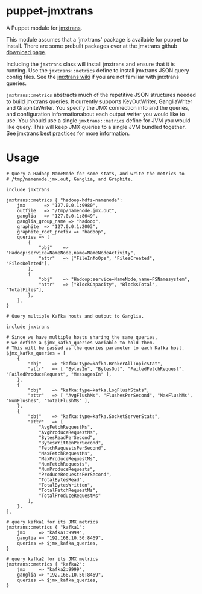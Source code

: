 # puppet-jmxtrans

A Puppet module for [jmxtrans](https://github.com/lookfirst/jmxtrans).

This module assumes that a 'jmxtrans' package is available for
puppet to install.  There are some prebuilt packages over at
the jmxtrans github [download page](https://github.com/lookfirst/jmxtrans/downloads).

Including the ```jmxtrans``` class will install jmxtrans and ensure
that it is running.  Use the ```jmxtrans::metrics``` define to install
jmxtrans JSON query config files.  See the [jmxtrans wiki](https://github.com/lookfirst/jmxtrans/wiki/Queries)
if you are not familiar with jmxtrans queries.

```jmxtrans::metrics``` abstracts much of the repetitive JSON structures
needed to build jmxtrans queries.  It currently supports KeyOutWriter,
GangliaWriter and GraphiteWriter.  You specify the JMX connection info
and the queries, and configuration informationabout each output writer
you would like to use.  You should use a single ```jmxtrans::metrics```
define for JVM you would like query.  This will keep JMX queries to a single
JVM bundled together.  See jmxtrans [best practices](https://github.com/lookfirst/jmxtrans/wiki/BestPractices)
for more information.

# Usage 

```puppet
# Query a Hadoop NameNode for some stats, and write the metrics to
# /tmp/namenode.jmx.out, Ganglia, and Graphite.

include jmxtrans

jmxtrans::metrics { "hadoop-hdfs-namenode":
	jmx       => "127.0.0.1:9980",
	outfile   => "/tmp/namenode.jmx.out",
    ganglia   => "127.0.0.1:8649",
    ganglia_group_name => "hadoop",
	graphite  => "127.0.0.1:2003",
	graphite_root_prefix => "hadoop",
	queries => [ 
		{
			"obj"    => "Hadoop:service=NameNode,name=NameNodeActivity",
			"attr"   => ["FileInfoOps", "FilesCreated", "FilesDeleted"],
		},
		{
			"obj"    => "Hadoop:service=NameNode,name=FSNamesystem",
			"attr"   => ["BlockCapacity", "BlocksTotal", "TotalFiles"],
		},
	],
}
```

```puppet
# Query multiple Kafka hosts and output to Ganglia.

include jmxtrans

# Since we have multiple hosts sharing the same queries,
# we define a $jmx_kafka_queries variable to hold them.
# This will be passed as the queries parameter to each Kafka host.
$jmx_kafka_queries = [ 
	{
		"obj"    => "kafka:type=kafka.BrokerAllTopicStat",
		"attr"   => [ "BytesIn", "BytesOut", "FailedFetchRequest", "FailedProduceRequest", "MessagesIn" ],
	},
	{
		"obj"    => "kafka:type=kafka.LogFlushStats",
		"attr"   => [ "AvgFlushMs", "FlushesPerSecond", "MaxFlushMs", "NumFlushes", "TotalFlushMs" ],
	},
	{
		"obj"    => "kafka:type=kafka.SocketServerStats",
		"attr"   => [ 
		    "AvgFetchRequestMs",
		    "AvgProduceRequestMs",
		    "BytesReadPerSecond",
		    "BytesWrittenPerSecond",
		    "FetchRequestsPerSecond",
		    "MaxFetchRequestMs",
		    "MaxProduceRequestMs",
		    "NumFetchRequests",
		    "NumProduceRequests",
		    "ProduceRequestsPerSecond",
		    "TotalBytesRead",
		    "TotalBytesWritten",
		    "TotalFetchRequestMs",
		    "TotalProduceRequestMs"
		],
	},
],

# query kafka1 for its JMX metrics
jmxtrans::metrics { "kafka1":
    jmx     => "kafka1:9999",
    ganglia => "192.168.10.50:8469",
    queries => $jmx_kafka_queries,
}

# query kafka2 for its JMX metrics
jmxtrans::metrics { "kafka2":
    jmx     => "kafka2:9999",
    ganglia => "192.168.10.50:8469",
    queries => $jmx_kafka_queries,
}
```